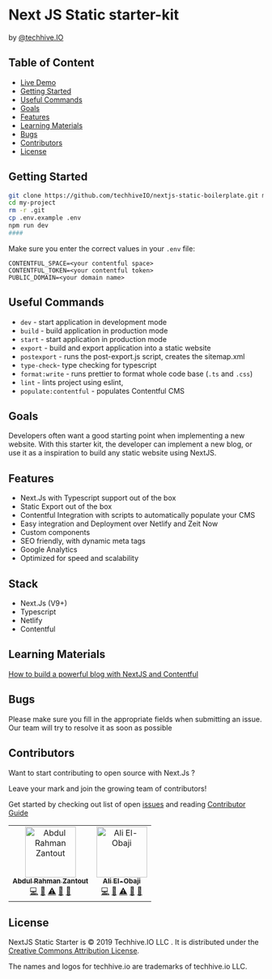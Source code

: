 # Next JS Static starter-kit
by [@techhive.IO](https://www.techhive.io/)


## Table of Content
- [Live Demo](https://nextjs-static-starter-kit.netlify.com/)
- [Getting Started](#setting-started)
- [Useful Commands](#useful-commands)
- [Goals](#goals)
- [Features](#features)
- [Learning Materials](#learning-materials)
- [Bugs](#bugs)
- [Contributors](#contributors)
- [License](#license)

## Getting Started 

```bash
git clone https://github.com/techhiveIO/nextjs-static-boilerplate.git my-project
cd my-project
rm -r .git
cp .env.example .env
npm run dev
####
```

Make sure you enter the correct values in your `.env` file:
```
CONTENTFUL_SPACE=<your contentful space>
CONTENTFUL_TOKEN=<your contentful token>
PUBLIC_DOMAIN=<your domain name>
```
## Useful Commands
 - `dev` - start application in development mode
 - `build` -  build application in production mode
 - `start` - start application in production mode
 - `export` - build and export application into a static website
 - `postexport`  -  runs the post-export.js script, creates the sitemap.xml
 - `type-check`- type checking for typescript 
 - `format:write` -  runs prettier to format whole code base (`.ts` and `.css`)
 - `lint` - lints project using eslint,
 - `populate:contentful` - populates Contentful CMS

## Goals 

Developers often want a good starting point when implementing a new website.
With this starter kit, the developer can implement a new blog, or use it as a
inspiration to build any static website using NextJS.

## Features
- Next.Js with Typescript support out of the box
- Static Export out of the box
- Contentful Integration with scripts to automatically populate your CMS
- Easy integration and Deployment over Netlify and Zeit Now
- Custom components 
- SEO friendly, with dynamic meta tags
- Google Analytics
- Optimized for speed and scalability

## Stack
- Next.Js (V9+)
- Typescript
- Netlify
- Contentful

## Learning Materials

[How to build a powerful blog with NextJS and Contentful](https://www.techhive.io/our-insights/how-to-build-a-powerful-blog-with-nextjs-and-contentful)

## Bugs

Please make sure you fill in the appropriate fields when submitting an issue. Our team will 
try to resolve it as soon as possible

## Contributors

Want to start contributing to open source with Next.Js ?

Leave your mark and join the growing team of contributors!

Get started by checking out list of open [issues]((https://github.com/techhiveIO/nextjs-static-starter-kit/issues)) 
and reading [Contributor Guide](https://github.com/techhiveIO/nextjs-static-starter-kit/blob/master/CONTRIBUTING.md)


<!-- ALL-CONTRIBUTORS-LIST:START - Do not remove or modify this section -->
<!-- prettier-ignore-start -->
<!-- markdownlint-disable -->
<table>
  <tr>
    <td align="center"><a href="https://github.com/abedzantout"><img src="https://avatars3.githubusercontent.com/u/4046627?v=4" width="100px;" alt="Abdul Rahman Zantout"/><br /><sub><b>Abdul Rahman Zantout</b></sub></a><br /><a href="https://github.com/tomastrajan/angular-ngrx-material-starter/commits?author=abedzantout" title="Code">💻</a> <a href="https://github.com/tomastrajan/angular-ngrx-material-starter/commits?author=abedzantout" title="Documentation">📖</a> <a href="https://github.com/tomastrajan/angular-ngrx-material-starter/commits?author=abedzantout" title="Tests">⚠️</a> <a href="#design-abedzantout" title="Design">🎨</a> <a href="#blog-abedzantout" title="Blogposts">📝</a></td>
    <td align="center"><a href="https://github.com/aliobaji"><img src="https://avatars0.githubusercontent.com/u/17101112?s=400&v=4" width="100px;" alt="Ali El-Obaji"/><br /><sub><b>Ali El-Obaji</b></sub></a><br /><a href="https://github.com/tomastrajan/angular-ngrx-material-starter/commits?author=aliobaji" title="Code">💻</a> <a href="https://github.com/tomastrajan/angular-ngrx-material-starter/commits?author=aliobaji" title="Documentation">📖</a> <a href="https://github.com/tomastrajan/angular-ngrx-material-starter/commits?author=aliobaji" title="Tests">⚠️</a> <a href="#design-aliobaji" title="Design">🎨</a> <a href="#blog-aliobaji" title="Blogposts">📝</a></td>
  </tr>
</table>

<!-- markdownlint-enable -->
<!-- prettier-ignore-end -->
<!-- ALL-CONTRIBUTORS-LIST:END -->


## License

NextJS Static Starter is © 2019 Techhive.IO LLC . It is distributed under the [Creative Commons
Attribution License](http://creativecommons.org/licenses/by/4.0/).

The names and logos for techhive.io are trademarks of techhive.io LLC.

